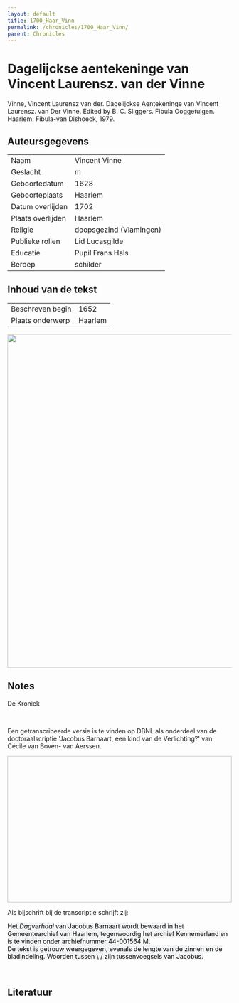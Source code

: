 ```yaml
---
layout: default
title: 1700_Haar_Vinn
permalink: /chronicles/1700_Haar_Vinn/
parent: Chronicles
--- 
```



# Dagelijckse aentekeninge van Vincent Laurensz. van der Vinne 

Vinne, Vincent Laurensz van der. Dagelijckse Aentekeninge van Vincent Laurensz. van Der Vinne. Edited by B. C. Sliggers. Fibula Ooggetuigen. Haarlem: Fibula-van Dishoeck, 1979. 

## Auteursgegevens 

| | | 
| --------------- | --------------- | 
| Naam | Vincent Vinne | 
| Geslacht | m | 
 | Geboortedatum | 1628 | 
| Geboorteplaats | Haarlem | 
| Datum overlijden | 1702 | 
| Plaats overlijden | Haarlem | 
| Religie | doopsgezind (Vlamingen) | 
| Publieke rollen | Lid Lucasgilde | 
| Educatie | Pupil Frans Hals | 
| Beroep | schilder | 

## Inhoud van de tekst 

| | | 
| --------------- | --------------- | 
| Beschreven begin | 1652 | 
| Plaats onderwerp | Haarlem | 

[<img src="..\..\barplots_chronicles\1700_Haar_Vinn.jpg" width="750"/>](..\..\barplots_chronicles\1700_Haar_Vinn.jpg) 

## Notes 

<div data-schema-version="8"><p>De Kroniek</p>
<p>&nbsp;</p>
<p>Een getranscribeerde versie is te vinden op DBNL als onderdeel van de doctoraalscriptie 'Jacobus Barnaart, een kind van de Verlichting?' van Cécile van Boven- van Aerssen.</p>
<p><img alt="" data-attachment-key="XMKBAG3I" width="606" height="329"></p>
<p>Als bijschrift bij de transcriptie schrijft zij:</p>
<p><span style="color: #000000"><span style="background-color: #f3f4f5">Het&nbsp;</span></span><em><span style="color: #000000"><span style="background-color: #f3f4f5">Dagverhaal</span></span></em><span style="color: #000000"><span style="background-color: #f3f4f5">&nbsp;van Jacobus Barnaart wordt bewaard in het Gemeentearchief van Haarlem, tegenwoordig het archief Kennemerland en is te vinden onder archiefnummer 44-001564 M.<br>De tekst is getrouw weergegeven, evenals de lengte van de zinnen en de bladindeling. Woorden tussen \ / zijn tussenvoegsels van Jacobus.</span></span></p>
<p>&nbsp;</p>
</div> 

## Literatuur 

